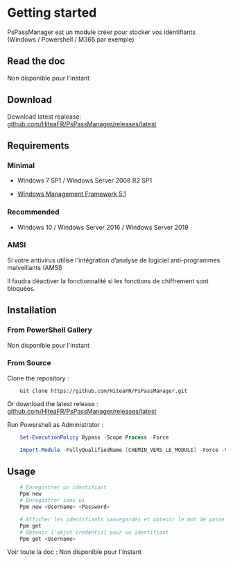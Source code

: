 # Getting started

PsPassManager est un module créer pour stocker vos identifiants (Windows / Powershell / M365 par exemple)

## Read the doc

Non disponible pour l'instant

## Download

Download latest realease: [github.com/HiteaFR/PsPassManager/releases/latest](https://github.com/HiteaFR/PsPassManager/releases/latest)

## Requirements

### Minimal

- Windows 7 SP1 / Windows Server 2008 R2 SP1

- [Windows Management Framework 5.1](https://www.microsoft.com/en-us/download/details.aspx?id=54616)

### Recommended

- Windows 10 / Windows Server 2016 / Windows Server 2019

### AMSI

Si votre antivirus utilise l'intégration d’analyse de logiciel anti-programmes malveillants (AMSI)

Il faudra déactiver la fonctionnalité si les fonctions de chiffrement sont bloquées.

## Installation

### From PowerShell Gallery

Non disponible pour l'instant

### From Source

Clone the repository :

```
    Git clone https://github.com/HiteaFR/PsPassManager.git
```

Or download the latest release : [github.com/HiteaFR/PsPassManager/releases/latest](https://github.com/HiteaFR/PsPassManager/releases/latest)

Run Powershell as Administrator :

```powershell
    Set-ExecutionPolicy Bypass -Scope Process -Force

    Import-Module -FullyQualifiedName [CHEMIN_VERS_LE_MODULE] -Force -Verbose
```

## Usage

```powershell
    # Enregistrer un identifiant
    Ppm new
    # Enregistrer sans ui
    Ppm new <Username> <Password>
```

```powershell
    # Afficher les identifiants sauvegardés et obtenir le mot de passe en clair
    Ppm get
    # Obtenir l'objet credential pour un identifiant
    Ppm get <Username>
```

Voir toute la doc : Non disponible pour l'instant
